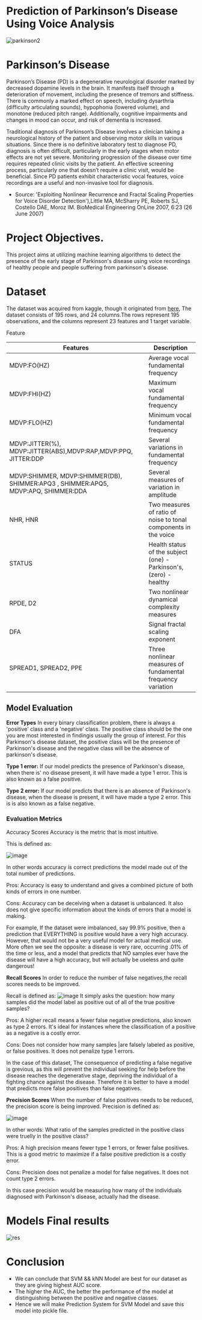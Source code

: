 # Prediction of Parkinson’s Disease Using Voice Analysis

![parkinson2](https://user-images.githubusercontent.com/63733989/170835549-b2456085-24b4-4f2a-848d-9fb24cde2301.jpg)

# Parkinson’s Disease
Parkinson’s Disease (PD) is a degenerative neurological disorder marked by decreased dopamine levels in the brain. It manifests itself through a deterioration of movement, including the presence of tremors and stiffness. There is commonly a marked effect on speech, including dysarthria (difficulty articulating sounds), hypophonia (lowered volume), and monotone (reduced pitch range). Additionally, cognitive impairments and changes in mood can occur, and risk of dementia is increased.

Traditional diagnosis of Parkinson’s Disease involves a clinician taking a neurological history of the patient and observing motor skills in various situations. Since there is no definitive laboratory test to diagnose PD, diagnosis is often difficult, particularly in the early stages when motor effects are not yet severe. Monitoring progression of the disease over time requires repeated clinic visits by the patient. An effective screening process, particularly one that doesn’t require a clinic visit, would be beneficial. Since PD patients exhibit characteristic vocal features, voice recordings are a useful and non-invasive tool for diagnosis. 
* Source: 'Exploiting Nonlinear Recurrence and Fractal Scaling Properties for Voice Disorder Detection'),Little MA, McSharry PE, Roberts SJ, Costello DAE, Moroz IM.
BioMedical Engineering OnLine 2007, 6:23 (26 June 2007)
> 
# Project Objectives.
This project aims at utilizing machine learning algorithms to detect the presence of the early stage of Parkinson's disease using voice recordings of healthy people and people suffering from parkinson's disease.

# Dataset
The dataset was acquired from kaggle, though it originated from [here](https://archive.ics.uci.edu/ml/machine-learning-databases/parkinsons/), The dataset consists of 195 rows, and 24 columns.The rows represent 195 observations, and the columns represent 23 features and 1 target variable.

Feature	

|Features|Description|
|--------|-----------|
|MDVP:FO(HZ)|Average vocal fundamental frequency|
|MDVP:FHI(HZ)|Maximum vocal fundamental frequency|
|MDVP:FLO(HZ)|Minimum vocal fundamental frequency|
|MDVP:JITTER(%), MDVP:JITTER(ABS),MDVP:RAP,MDVP:PPQ, JITTER:DDP|Several variations in fundamental frequency|
|MDVP:SHIMMER, MDVP:SHIMMER(DB), SHIMMER:APQ3 , SHIMMER:APQ5, MDVP:APQ, SHIMMER:DDA|Several measures of variation in amplitude|
|NHR, HNR|Two measures of ratio of noise to tonal components in the voice|
|STATUS|Health status of the subject (one) - Parkinson's, (zero) - healthy|
|RPDE, D2|Two nonlinear dynamical complexity measures|
|DFA|Signal fractal scaling exponent|
|SPREAD1, SPREAD2, PPE| Three nonlinear measures of fundamental frequency variation|


## Model Evaluation

**Error Types**
In every binary classification problem, there is always a 'positive' class and a 'negative' class. The positive class should be the one you are most interested in findingis usually the group of interest. For this Parkinson's disease dataset, the positive class will be the presence of Parkinson's disease and the negative class will be the absence of parkinson's disease.

**Type 1 error:** If our model predicts the presence of Parkinson's disease, when there is' no disease present, it will have made a type 1 error. This is also known as a false positive.

**Type 2 error:** If our model predicts that there is an absence of Parkinson's disease, when the disease is present, it will have made a type 2 error. This is is also known as a false negative.


### Evaluation Metrics

Accuracy Scores
Accuracy is the metric that is most intuitive.

This is defined as:

![image](https://user-images.githubusercontent.com/63733989/170835692-eea27661-fdee-40d9-956a-a6e5451421a3.png)


In other words accuracy is correct predictions the model made out of the total number of predictions.

Pros: Accuracy is easy to understand and gives a combined picture of both kinds of errors in one number.

Cons: Accuracy can be deceiving when a dataset is unbalanced. It also does not give specific information about the kinds of errors that a model is making.

For example,  If the dataset were imbalanced, say 99.9% positive, then a prediction that EVERYTHING is positive would have a very high accuracy. However, that would not be a very useful model for actual medical use. More often we see the opposite: a disease is very rare, occurring .01% of the time or less, and a model that predicts that NO samples ever have the disease will have a high accuracy, but will actually be useless and quite dangerous!

**Recall Scores**
In order to reduce the number of false negatives,the recall scores needs to be improved.

Recall is defined as:
![image](https://user-images.githubusercontent.com/63733989/170835748-f26bfb28-a1af-4506-aa2b-20b110b8ed7c.png)
It simply asks the question: how many samples did the model label as positive out of all of the true positive samples?

Pros: A higher recall means a fewer false negative predictions, also known as type 2 errors. It's ideal for instances where the classification of a positive as a negative is a costly error.

Cons: Does not consider how many samples |are falsely labeled as positive, or false positives. It does not penalize type 1 errors.

In the case of this dataset, The consequence of predicting a false negative is grevious, as this will prevent the individual seeking for help before the disease reaches the degenerative stage, depriving the individual of a fighting chance against the disease. Therefore it is better to have a model that predicts more false positives than false negatives.  

**Precision Scores**
When the number of false positives needs to be reduced, the precision score is being improved.
Precision is defined as:

![image](https://user-images.githubusercontent.com/63733989/170835723-fbf6fc7b-d9e1-4671-968b-d9064287d92a.png)

In other words: What ratio of the samples predicted in the positive class were truelly in the positive class?

Pros: A high precision means fewer type 1 errors, or fewer false positives. This is a good metric to maximize if a false positive prediction is a costly error.

Cons: Precision does not penalize a model for false negatives. It does not count type 2 errors.

In this case precision would be measuring how many of the individuals diagnosed with Parkinson's disease, actually had the disease.

# Models Final results 

![res](https://user-images.githubusercontent.com/63733989/170835524-e00411d6-70b0-40cb-857e-29cef41362d1.png)


# Conclusion

* We can conclude that SVM && kNN Model are best for our dataset as they are giving highest AUC score.
* The higher the AUC, the better the performance of the model at distinguishing between the positive and negative classes.
* Hence we will make Prediction System for SVM Model and save this model into pickle file.
